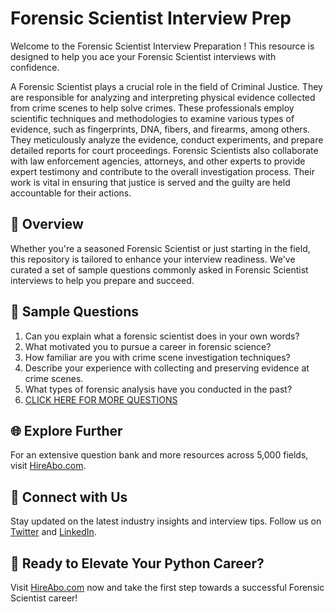 # Forensic Scientist Interview Prep

Welcome to the Forensic Scientist Interview Preparation ! This resource is designed to help you ace your Forensic Scientist interviews with confidence.

A Forensic Scientist plays a crucial role in the field of Criminal Justice. They are responsible for analyzing and interpreting physical evidence collected from crime scenes to help solve crimes. These professionals employ scientific techniques and methodologies to examine various types of evidence, such as fingerprints, DNA, fibers, and firearms, among others. They meticulously analyze the evidence, conduct experiments, and prepare detailed reports for court proceedings. Forensic Scientists also collaborate with law enforcement agencies, attorneys, and other experts to provide expert testimony and contribute to the overall investigation process. Their work is vital in ensuring that justice is served and the guilty are held accountable for their actions.

## 🚀 Overview

Whether you're a seasoned Forensic Scientist or just starting in the field, this repository is tailored to enhance your interview readiness. We've curated a set of sample questions commonly asked in Forensic Scientist interviews to help you prepare and succeed.

## 📝 Sample Questions

1. Can you explain what a forensic scientist does in your own words?
2. What motivated you to pursue a career in forensic science?
3. How familiar are you with crime scene investigation techniques?
4. Describe your experience with collecting and preserving evidence at crime scenes.
5. What types of forensic analysis have you conducted in the past?
6. [CLICK HERE FOR MORE QUESTIONS](https://hireabo.com/job/9_1_3/Forensic%20Scientist)

## 🌐 Explore Further

For an extensive question bank and more resources across 5,000 fields, visit [HireAbo.com](https://www.hireabo.com).

## 📱 Connect with Us

Stay updated on the latest industry insights and interview tips. Follow us on [Twitter](https://twitter.com/hireabo) and [LinkedIn](https://www.linkedin.com/in/hire-abo-3609972a8/).

## 🚀 Ready to Elevate Your Python Career?

Visit [HireAbo.com](https://www.hireabo.com) now and take the first step towards a successful Forensic Scientist career!